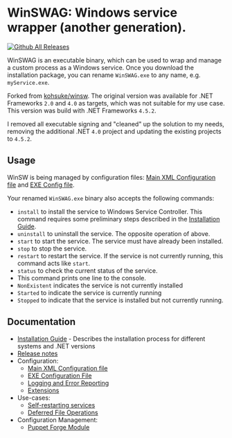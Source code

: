 # WinSWAG: **Win**dows **s**ervice **w**rapper (**a**nother **g**eneration).

[![Github All Releases](https://img.shields.io/github/downloads/ankobi/winswag/total.svg)](https://github.com/ankobi/winswag/releases)

WinSWAG is an executable binary, which can be used to wrap and manage a custom process as a Windows service.
Once you download the installation package, you can rename `WinSWAG.exe` to any name, e.g. `myService.exe`.

Forked from [kohsuke/winsw](https://github.com/kohsuke/winsw). The original version was available for .NET Frameworks `2.0` and `4.0` as targets, which was not suitable for my use case. This version was build with .NET Frameworks `4.5.2`.

I removed all executable signing and "cleaned" up the solution to my needs, removing the additional .NET `4.0` project and updating the existing projects to `4.5.2`.

## Usage

WinSW is being managed by configuration files: [Main XML Configuration file](doc/xmlConfigFile.md) and [EXE Config file](doc/exeConfigFile.md).

Your renamed `WinSWAG.exe` binary also accepts the following commands:

* `install` to install the service to Windows Service Controller.
  This command requires some preliminary steps described in the [Installation Guide](doc/installation.md).
* `uninstall` to uninstall the service. The opposite operation of above.
* `start` to start the service. The service must have already been installed.
* `stop` to stop the service.
* `restart` to restart the service. If the service is not currently running, this command acts like `start`.
* `status` to check the current status of the service.
* This command prints one line to the console.
* `NonExistent` indicates the service is not currently installed
* `Started` to indicate the service is currently running
* `Stopped` to indicate that the service is installed but not currently running.

## Documentation

* [Installation Guide](doc/installation.md) - Describes the installation process for different systems and .NET versions
* [Release notes](CHANGELOG.md)
* Configuration:
  * [Main XML Configuration file](doc/xmlConfigFile.md)
  * [EXE Configuration File](doc/exeConfigFile.md)
  * [Logging and Error Reporting](doc/loggingAndErrorReporting.md)
  * [Extensions](doc/extensions/extensions.md)
* Use-cases:
  * [Self-restarting services](doc/selfRestartingService.md)
  * [Deferred File Operations](doc/deferredFileOperations.md)
* Configuration Management:
  * [Puppet Forge Module](doc/puppetWinSW.md)
